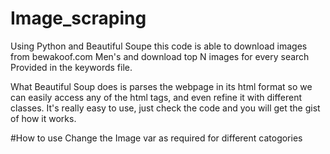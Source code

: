 # Image_scraping
Using Python and Beautiful Soupe this code is able to download images from bewakoof.com Men's and download top N images for every search Provided in the keywords file.

What Beautiful Soup does is parses the webpage in its html format so we can easily access any of the html tags, and even refine it with different classes. It's really easy to use, just check the code and you will get the gist of how it works.

#How to use
Change the Image var as required for different catogories
